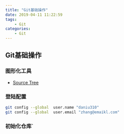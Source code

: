 ```yaml
---
title: "Git基础操作"
date: 2019-04-11 11:22:59
tags:
    - Git
categories:
    - Git
---
```

## Git基础操作

### 图形化工具
- [Source Tree](https://www.sourcetreeapp.com/)

### 登陆配置
```bash
git config --global  user.name "daniu310"
git config --global  user.email "zhang@emaikl.com"
```
### 初始化仓库`


